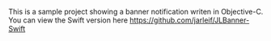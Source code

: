 This is a sample project showing a banner notification writen in Objective-C. You can view the Swift version here https://github.com/jarleif/JLBanner-Swift
